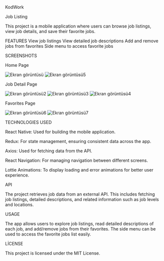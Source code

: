 KodWork

Job Listing

This project is a mobile application where users can browse job listings, view job details, and save their favorite jobs.


FEATURES
View job listings
View detailed job descriptions
Add and remove jobs from favorites
Side menu to access favorite jobs



SCREENSHOTS

Home Page

![Ekran görüntüsü](https://github.com/user-attachments/assets/4afdf2a4-b6a7-4a50-a6bb-9ba93fa5e228)
![Ekran görüntüsü5](https://github.com/user-attachments/assets/f21704c8-d796-4a05-9e3e-daf8164649b6)

Job Detail Page

![Ekran görüntüsü2](https://github.com/user-attachments/assets/aef47b46-3b12-453e-ba5e-1d2ad24b5a74)
![Ekran görüntüsü3](https://github.com/user-attachments/assets/da68fb19-93b5-486c-8d99-b6acdde9383e)
![Ekran görüntüsü4](https://github.com/user-attachments/assets/5854dd4b-94bb-4590-bf53-0bfb5890cdd9)

Favorites Page

![Ekran görüntüsü6](https://github.com/user-attachments/assets/769ea8ad-f18c-4162-9932-9473c7c3bd1d)
![Ekran görüntüsü7](https://github.com/user-attachments/assets/09ca9dd3-a5de-4ef7-9950-29b37a103f3d)



TECHNOLOGIES USED

React Native: Used for building the mobile application.

Redux: For state management, ensuring consistent data across the app.

Axios: Used for fetching data from the API.

React Navigation: For managing navigation between different screens.

Lottie Animations: To display loading and error animations for better user experience.



API


The project retrieves job data from an external API. This includes fetching job listings, detailed descriptions, and related information such as job levels and locations.



USAGE

The app allows users to explore job listings, read detailed descriptions of each job, and add/remove jobs from their favorites. The side menu can be used to access the favorite jobs list easily.

LİCENSE

This project is licensed under the MIT License.

